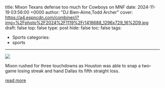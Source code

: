 title: Mixon Texans defense too much for Cowboys on MNF
date: 2024-11-19 03:56:00 +0000
author: "DJ Bien-Aime,Todd Archer"
cover: https://a4.espncdn.com/combiner/i?img=%2Fphoto%2F2024%2F1119%2Fr1416688_1296x729_16%2D9.jpg
draft: false
top: false
type: post
hide: false
toc: false
tags:
  - Sports
categories:
  - sports
---

![](https://a4.espncdn.com/combiner/i?img=%2Fphoto%2F2024%2F1119%2Fr1416688_1296x729_16%2D9.jpg)

Mixon rushed for three touchdowns as Houston was able to snap a two-game losing streak and hand Dallas its fifth straight loss.

[read more](https://www.espn.com/nfl/story/_/id/42474616/houston-texans-handle-dallas-cowboys-mnf-joe-mixon-defense)
